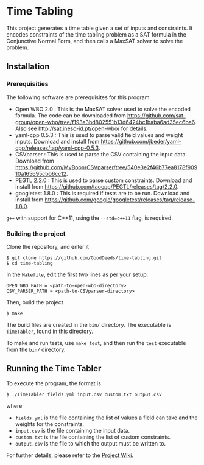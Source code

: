 # Time Tabling

This project generates a time table given a set of inputs and constraints. It encodes constraints of the time tabling problem as a SAT formula in the Conjunctive Normal Form, and then calls a MaxSAT solver to solve the problem.

## Installation
### Prerequisities
The following software are prerequisites for this program:
* Open WBO 2.0 : 
This is the MaxSAT solver used to solve the encoded formula. The code can be downloaded from https://github.com/sat-group/open-wbo/tree/f193a3bd802551b13d6424bc1baba6ad35ec6ba6. Also see http://sat.inesc-id.pt/open-wbo/ for details.
* yaml-cpp 0.5.3 : 
This is used to parse valid field values and weight inputs. Download and install from https://github.com/jbeder/yaml-cpp/releases/tag/yaml-cpp-0.5.3.
* CSVparser : 
This is used to parse the CSV containing the input data. Download from https://github.com/MyBoon/CSVparser/tree/540e3e2f46b77ea8178f90910a165695cbb6cc12.
* PEGTL 2.2.0 : 
This is used to parse custom constraints. Download and install from https://github.com/taocpp/PEGTL/releases/tag/2.2.0.
* googletest 1.8.0 : 
This is required if tests are to be run. Download and install from https://github.com/google/googletest/releases/tag/release-1.8.0.

`g++` with support for C++11, using the `--std=c++11` flag, is required.

### Building the project
Clone the repository, and enter it
```
$ git clone https://github.com/GoodDeeds/time-tabling.git
$ cd time-tabling
```
In the `Makefile`, edit the first two lines as per your setup:
```
OPEN_WBO_PATH = <path-to-open-wbo-directory>
CSV_PARSER_PATH = <path-to-CSVparser-directory>
```
Then, build the project
```
$ make
```
The build files are created in the `bin/` directory. The executable is `TimeTabler`, found in this directory.

To make and run tests, use `make test`, and then run the `test` executable from the `bin/` directory.

## Running the Time Tabler
To execute the program, the format is
```
$ ./TimeTabler fields.yml input.csv custom.txt output.csv
```
where
* `fields.yml` is the file containing the list of values a field can take and the weights for the constraints.
* `input.csv` is the file containing the input data.
* `custom.txt` is the file containing the list of custom constraints.
* `output.csv` is the file to which the output must be written to.

For further details, please refer to the [Project Wiki](https://github.com/GoodDeeds/time-tabling/wiki).
